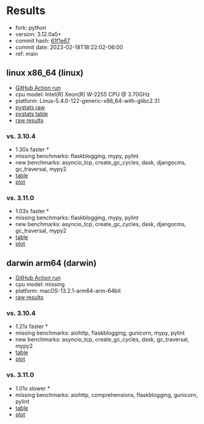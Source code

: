 # Results

- fork: python
- version: 3.12.0a5+
- commit hash: [61f1e67](https://github.com/python/cpython/commit/61f1e67)
- commit date: 2023-02-18T18:22:02-06:00
- ref: main

## linux x86_64 (linux)

- [GitHub Action run](https://github.com/faster-cpython/benchmarking/actions/runs/4213724911)
- cpu model: Intel(R) Xeon(R) W-2255 CPU @ 3.70GHz
- platform: Linux-5.4.0-122-generic-x86_64-with-glibc2.31
- [pystats raw](bm-20230218-linux-x86_64-python-main-3.12.0a5%2B-61f1e67-pystats.json)
- [pystats table](bm-20230218-linux-x86_64-python-main-3.12.0a5%2B-61f1e67-pystats.md)
- [raw results](bm-20230218-linux-x86_64-python-main-3.12.0a5%2B-61f1e67.json)

### vs. 3.10.4

- 1.30x faster \*
- missing benchmarks: flaskblogging, mypy, pylint
- new benchmarks: asyncio_tcp, create_gc_cycles, dask, djangocms, gc_traversal, mypy2
- [table](bm-20230218-linux-x86_64-python-main-3.12.0a5%2B-61f1e67-vs-3.10.4.md)
- [plot](bm-20230218-linux-x86_64-python-main-3.12.0a5%2B-61f1e67-vs-3.10.4.png)

### vs. 3.11.0

- 1.03x faster \*
- missing benchmarks: flaskblogging, mypy, pylint
- new benchmarks: asyncio_tcp, create_gc_cycles, dask, djangocms, gc_traversal, mypy2
- [table](bm-20230218-linux-x86_64-python-main-3.12.0a5%2B-61f1e67-vs-3.11.0.md)
- [plot](bm-20230218-linux-x86_64-python-main-3.12.0a5%2B-61f1e67-vs-3.11.0.png)

## darwin arm64 (darwin)

- [GitHub Action run](https://github.com/faster-cpython/benchmarking/actions/runs/4213724911)
- cpu model: missing
- platform: macOS-13.2.1-arm64-arm-64bit
- [raw results](bm-20230218-darwin-arm64-python-main-3.12.0a5%2B-61f1e67.json)

### vs. 3.10.4

- 1.21x faster \*
- missing benchmarks: aiohttp, flaskblogging, gunicorn, mypy, pylint
- new benchmarks: asyncio_tcp, create_gc_cycles, dask, gc_traversal, mypy2
- [table](bm-20230218-darwin-arm64-python-main-3.12.0a5%2B-61f1e67-vs-3.10.4.md)
- [plot](bm-20230218-darwin-arm64-python-main-3.12.0a5%2B-61f1e67-vs-3.10.4.png)

### vs. 3.11.0

- 1.01x slower \*
- missing benchmarks: aiohttp, comprehensions, flaskblogging, gunicorn, pylint
- [table](bm-20230218-darwin-arm64-python-main-3.12.0a5%2B-61f1e67-vs-3.11.0.md)
- [plot](bm-20230218-darwin-arm64-python-main-3.12.0a5%2B-61f1e67-vs-3.11.0.png)

